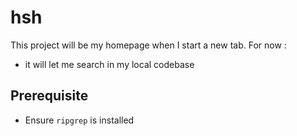 # hsh

This project will be my homepage when I start a new tab.
For now : 
- it will let me search in my local codebase

## Prerequisite

* Ensure `ripgrep` is installed
